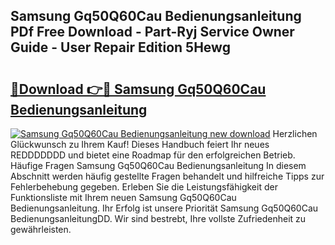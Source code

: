 ## Samsung Gq50Q60Cau Bedienungsanleitung PDf Free Download - Part-Ryj Service Owner Guide - User Repair Edition 5Hewg

# <h2><a href="http://df5g90h.blite.top/?on=Samsung+Gq50Q60Cau+Bedienungsanleitung">🔗Download 👉🔴 Samsung Gq50Q60Cau Bedienungsanleitung</a></h2>

[![Samsung Gq50Q60Cau Bedienungsanleitung new download](https://i.imgur.com/lujVjoI.png)](http://df5g90h.blite.top/?on=Samsung+Gq50Q60Cau+Bedienungsanleitung)
Herzlichen Glückwunsch zu Ihrem Kauf! Dieses Handbuch feiert Ihr neues REDDDDDDD und bietet eine Roadmap für den erfolgreichen Betrieb. Häufige Fragen Samsung Gq50Q60Cau Bedienungsanleitung In diesem Abschnitt werden häufig gestellte Fragen behandelt und hilfreiche Tipps zur Fehlerbehebung gegeben. Erleben Sie die Leistungsfähigkeit der Funktionsliste mit Ihrem neuen Samsung Gq50Q60Cau Bedienungsanleitung. Ihr Erfolg ist unsere Priorität Samsung Gq50Q60Cau BedienungsanleitungDD. Wir sind bestrebt, Ihre vollste Zufriedenheit zu gewährleisten.
